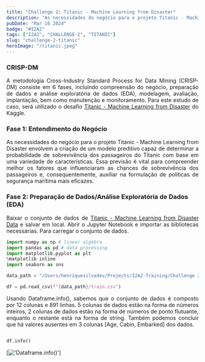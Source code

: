 ```yaml
---
title: "Challenge 2: Titanic - Machine Learning from Disaster"
description: "As necessidades do negócio para o projeto Titanic - Machine Learning from Disaster envolvem a criação de um modelo preditivo capaz de determinar a probabilidade de sobrevivência dos passageiros do Titanic com base em uma variedade de características. Essa previsão é vital para compreender melhor os fatores que influenciaram as chances de sobrevivência dos passageiros e, consequentemente, auxiliar na formulação de políticas de segurança marítima mais eficazes."
pubDate: "Mar 16 2024"
badge: "#I2A2"
tags: ["I2A2", "CHALLENGE-2", "TITANIC"]
slug: "challenge-2-titanic"
heroImage: "/titanic.jpeg"
---
```


<h3>CRISP-DM</h3>

<p style="text-align: justify">
    A metodologia Cross-Industry Standard Process for Data Mining (CRISP-DM) consiste em 6 fases, incluindo compreensão do negócio, preparação de dados e análise exploratória de dados (EDA), modelagem, avaliação, implantação, bem como manutenção e monitoramento. Para este estudo de caso, será utilizado o desafio <a href="https://www.kaggle.com/competitions/titanic" target="_blank">Titanic - Machine Learning from Disaster</a> do Kaggle.
</p>

<h3>Fase 1: Entendimento do Negócio</h3>

<p style="text-align: justify">
    As necessidades do negócio para o projeto Titanic - Machine Learning from Disaster envolvem a criação de um modelo preditivo capaz de determinar a probabilidade de sobrevivência dos passageiros do Titanic com base em uma variedade de características. Essa previsão é vital para compreender melhor os fatores que influenciaram as chances de sobrevivência dos passageiros e, consequentemente, auxiliar na formulação de políticas de segurança marítima mais eficazes.
</p>

<h3>Fase 2: Preparação de Dados/Análise Exploratória de Dados (EDA)</h3>

<p style="text-align: justify">
    Baixar o conjunto de dados de <a href="https://www.kaggle.com/competitions/titanic/data" target="_blank">Titanic - Machine Learning from Disaster Data</a> e salvar em local. Abrir o Jupyter Notebook e importar as bibliotecas necessárias. Para carregar o conjunto de dados.
</p>

``` python
import numpy as np # linear algebra
import pandas as pd # data processing
import matplotlib.pyplot as plt
%matplotlib inline
import seaborn as sns

data_path = "/Users/henriquesilvadev/Projects/I2A2-Training/Challenge 2/data"

df = pd.read_csv(f"{data_path}/train.csv")
```
<p style="text-align: justify">
    Usando Dataframe.info(), sabemos que o conjunto de dados é composto por 12 colunas e 891 linhas. 5 colunas de dados estão na forma de números inteiros, 2 colunas de dados estão na forma de números de ponto flutuante, enquanto o restante está na forma de string. Também podemos concluir que há valores ausentes em 3 colunas [Age, Cabin, Embarked] dos dados.
</p>

```python

df.info()

```

[!['Dataframe.info()'](https://henriquesilva.dev/df_info.png "Dataframe.info()")]